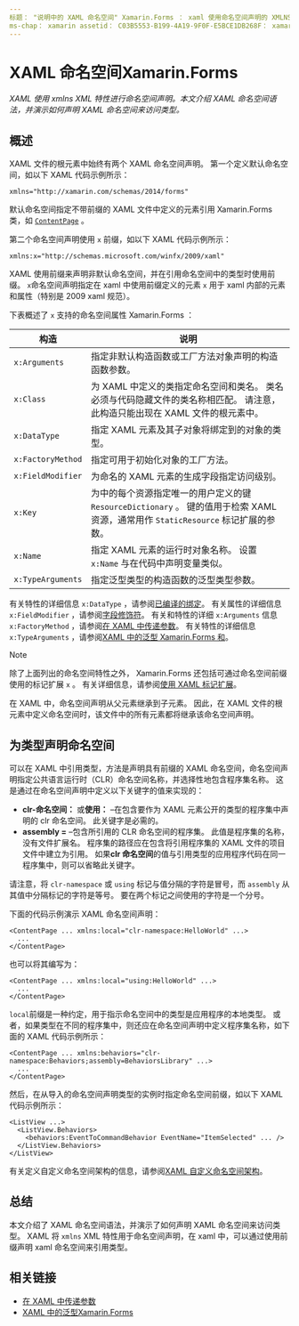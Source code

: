 ```yaml
---
标题： "说明中的 XAML 命名空间" Xamarin.Forms ： xaml 使用命名空间声明的 XMLNS XML 特性。 本文介绍 XAML 命名空间语法，并演示如何声明 XAML 命名空间来访问类型。
ms-chap： xamarin assetid： C03B5553-B199-4A19-9F0F-E5BCE1DB268F： xamarin 窗体作者： davidbritch： dabritch ms. 日期：08/21/2018 非 loc： [ Xamarin.Forms ， Xamarin.Essentials ]
---
```


# <a name="xaml-namespaces-in-xamarinforms"></a>XAML 命名空间Xamarin.Forms

_XAML 使用 xmlns XML 特性进行命名空间声明。本文介绍 XAML 命名空间语法，并演示如何声明 XAML 命名空间来访问类型。_

## <a name="overview"></a>概述

XAML 文件的根元素中始终有两个 XAML 命名空间声明。 第一个定义默认命名空间，如以下 XAML 代码示例所示：

```xaml
xmlns="http://xamarin.com/schemas/2014/forms"
```

默认命名空间指定不带前缀的 XAML 文件中定义的元素引用 Xamarin.Forms 类，如 [`ContentPage`](xref:Xamarin.Forms.ContentPage) 。

第二个命名空间声明使用 `x` 前缀，如以下 XAML 代码示例所示：

```xaml
xmlns:x="http://schemas.microsoft.com/winfx/2009/xaml"
```

XAML 使用前缀来声明非默认命名空间，并在引用命名空间中的类型时使用前缀。 `x`命名空间声明指定在 xaml 中使用前缀定义的元素 `x` 用于 xaml 内部的元素和属性（特别是 2009 xaml 规范）。

下表概述了 `x` 支持的命名空间属性 Xamarin.Forms ：

|构造|说明|
|--- |--- |
|`x:Arguments`|指定非默认构造函数或工厂方法对象声明的构造函数参数。|
|`x:Class`|为 XAML 中定义的类指定命名空间和类名。 类名必须与代码隐藏文件的类名称相匹配。 请注意，此构造只能出现在 XAML 文件的根元素中。|
|`x:DataType`|指定 XAML 元素及其子对象将绑定到的对象的类型。|
|`x:FactoryMethod`|指定可用于初始化对象的工厂方法。|
|`x:FieldModifier`|为命名的 XAML 元素的生成字段指定访问级别。|
|`x:Key`|为中的每个资源指定唯一的用户定义的键 `ResourceDictionary` 。 键的值用于检索 XAML 资源，通常用作 `StaticResource` 标记扩展的参数。|
|`x:Name`|指定 XAML 元素的运行时对象名称。 设置 `x:Name` 与在代码中声明变量类似。|
|`x:TypeArguments`|指定泛型类型的构造函数的泛型类型参数。|

有关特性的详细信息 `x:DataType` ，请参阅[已编译的绑定](~/xamarin-forms/app-fundamentals/data-binding/compiled-bindings.md)。 有关属性的详细信息 `x:FieldModifier` ，请参阅[字段修饰符](~/xamarin-forms/xaml/field-modifiers.md)。 有关和特性的详细 `x:Arguments` 信息 `x:FactoryMethod` ，请参阅[在 XAML 中传递参数](~/xamarin-forms/xaml/passing-arguments.md)。 有关特性的详细信息 `x:TypeArguments` ，请参阅[XAML 中的泛型 Xamarin.Forms 和](generics.md)。

> [!NOTE]
> 除了上面列出的命名空间特性之外， Xamarin.Forms 还包括可通过命名空间前缀使用的标记扩展 `x` 。 有关详细信息，请参阅[使用 XAML 标记扩展](~/xamarin-forms/xaml/markup-extensions/consuming.md)。

在 XAML 中，命名空间声明从父元素继承到子元素。 因此，在 XAML 文件的根元素中定义命名空间时，该文件中的所有元素都将继承该命名空间声明。

## <a name="declaring-namespaces-for-types"></a>为类型声明命名空间

可以在 XAML 中引用类型，方法是声明具有前缀的 XAML 命名空间，命名空间声明指定公共语言运行时（CLR）命名空间名称，并选择性地包含程序集名称。 这是通过在命名空间声明中定义以下关键字的值来实现的：

- **clr-命名空间：** 或**使用：** –在包含要作为 XAML 元素公开的类型的程序集中声明的 clr 命名空间。 此关键字是必需的。
- **assembly =** –包含所引用的 CLR 命名空间的程序集。 此值是程序集的名称，没有文件扩展名。 程序集的路径应在包含将引用程序集的 XAML 文件的项目文件中建立为引用。 如果**clr 命名空间**的值与引用类型的应用程序代码在同一程序集中，则可以省略此关键字。

请注意，将 `clr-namespace` 或 `using` 标记与值分隔的字符是冒号，而 `assembly` 从其值中分隔标记的字符是等号。 要在两个标记之间使用的字符是一个分号。

下面的代码示例演示 XAML 命名空间声明：

```xaml
<ContentPage ... xmlns:local="clr-namespace:HelloWorld" ...>
  ...
</ContentPage>
```

也可以将其编写为：

```xaml
<ContentPage ... xmlns:local="using:HelloWorld" ...>
  ...
</ContentPage>
```

`local`前缀是一种约定，用于指示命名空间中的类型是应用程序的本地类型。 或者，如果类型在不同的程序集中，则还应在命名空间声明中定义程序集名称，如下面的 XAML 代码示例所示：

```xaml
<ContentPage ... xmlns:behaviors="clr-namespace:Behaviors;assembly=BehaviorsLibrary" ...>
  ...
</ContentPage>
```

然后，在从导入的命名空间声明类型的实例时指定命名空间前缀，如以下 XAML 代码示例所示：

```xaml
<ListView ...>
  <ListView.Behaviors>
    <behaviors:EventToCommandBehavior EventName="ItemSelected" ... />
  </ListView.Behaviors>
</ListView>
```

有关定义自定义命名空间架构的信息，请参阅[XAML 自定义命名空间架构](custom-namespace-schemas.md)。

## <a name="summary"></a>总结

本文介绍了 XAML 命名空间语法，并演示了如何声明 XAML 命名空间来访问类型。 XAML 将 `xmlns` XML 特性用于命名空间声明，在 xaml 中，可以通过使用前缀声明 xaml 命名空间来引用类型。

## <a name="related-links"></a>相关链接

- [在 XAML 中传递参数](~/xamarin-forms/xaml/passing-arguments.md)
- [XAML 中的泛型Xamarin.Forms](generics.md)

